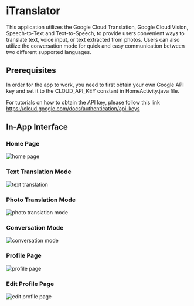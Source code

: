 # iTranslator

This application utilizes the Google Cloud Translation, Google Cloud Vision, Speech-to-Text and Text-to-Speech, to provide users convenient ways to translate text, voice input, or text extracted from photos. Users can also utilize the conversation mode for quick and easy communication between two different supported languages.

## Prerequisites

In order for the app to work, you need to first obtain your own Google API key and set it to the CLOUD_API_KEY constant in HomeActivity.java file.

For tutorials on how to obtain the API key, please follow this link https://cloud.google.com/docs/authentication/api-keys

## In-App Interface

### Home Page
![home page](https://user-images.githubusercontent.com/15053859/39387418-545ec458-4a2e-11e8-8eb6-5380de936e8c.jpg)

### Text Translation Mode
![text translation](https://user-images.githubusercontent.com/15053859/39387421-54aad956-4a2e-11e8-8f65-11808b86572d.jpg)

### Photo Translation Mode
![photo translation mode](https://user-images.githubusercontent.com/15053859/39387419-547799e2-4a2e-11e8-92c3-b3d6d88ae20f.jpg)

### Conversation Mode
![conversation mode](https://user-images.githubusercontent.com/15053859/39387416-542a5088-4a2e-11e8-8268-3521131f90c2.jpg)

### Profile Page
![profile page](https://user-images.githubusercontent.com/15053859/39387420-5490dd76-4a2e-11e8-8658-f28a2051c85e.jpg)

### Edit Profile Page
![edit profile page](https://user-images.githubusercontent.com/15053859/39387417-54473e50-4a2e-11e8-9b3f-d9d0663e8219.jpg)
